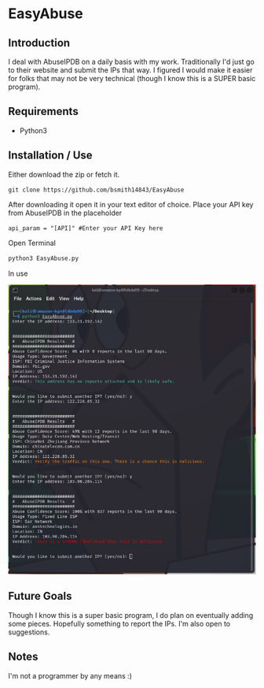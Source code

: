 # EasyAbuse

## Introduction
I deal with AbuseIPDB on a daily basis with my work. Traditionally I'd just go to their website and submit the IPs that way. I figured I would make it easier for folks that may not be very technical (though I know this is a SUPER basic program). 

## Requirements 
* Python3
## Installation / Use

Either download the zip or fetch it. 
```
git clone https://github.com/bsmith14843/EasyAbuse
```
After downloading it open it in your text editor of choice. Place your API key from AbuseIPDB in the placeholder 

```
api_param = "[API]" #Enter your API Key here
```
Open Terminal
```python
python3 EasyAbuse.py
```
In use

![alt text](https://github.com/bsmith14843/EasyAbuse/blob/main/EasyAbuse/AbuseIPDB.PNG?raw=true)

## Future Goals
Though I know this is a super basic program, I do plan on eventually adding some pieces. Hopefully something to report the IPs. I'm also open to suggestions. 

## Notes
I'm not a programmer by any means :)

